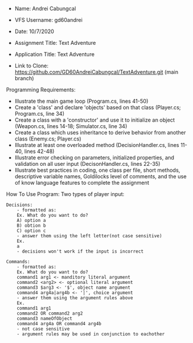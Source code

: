 - Name: Andrei Cabungcal
- VFS Username: gd60andrei
- Date: 10/7/2020
- Assignment Title: Text Adventure
- Application Title: Text Adventure

- Link to Clone: https://github.com/GD60AndreiCabungcal/TextAdventure.git (main branch)

Programming Requirements:
- Illustrate the main game loop (Program.cs, lines 41-50)
- Create a 'class' and declare 'objects' based on that class (Player.cs; Program.cs, line 34)
- Create a class with a 'constructor' and use it to initialize an object (Weapon.cs, lines 14-18; Simulator.cs, line 34)
- Create a class which uses inheritance to derive behavior from another class (Enemy.cs; Player.cs)
- Illustrate at least one overloaded method (DecisionHandler.cs, lines 11-40, lines 42-48)
- Illustrate error checking on parameters, initialized properties, and validation on all user input (DecisonHandler.cs, lines 22-35)
- Illustrate best practices in coding, one class per file, short methods, descriptive variable names, Goldilocks level of comments, and 
  the use of know language features to complete the assignment

How To Use Program:
    Two types of player input:

    Decisions:
        - formatted as:
        Ex. What do you want to do?
        A) option a
        B) obtion b
        C) option c
        - answer them using the left letter(not case sensitive)
        Ex. 
        a
        - decisions won't work if the input is incorrect

    Commands:
        - formatted as:
        Ex. What do you want to do?
        command1 arg1 <- manditory literal argument
        command2 <arg2> <- optional literal argument
        command3 $arg3 <- '$', object name argument
        command4 arg4a|arg4b <- '|', choice argument
        - answer them using the argument rules above
        Ex. 
        command1 arg1
        command2 OR command2 arg2
        command3 nameOfObject
        command4 arg4a OR command4 arg4b
        - not case sensitive
        - argument rules may be used in conjunction to eachother

        


